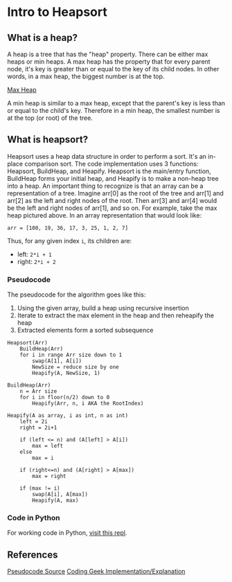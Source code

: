 # Intro to Heapsort

## What is a heap?

A heap is a tree that has the "heap" property. There can be either max heaps or min heaps. A max heap has the property that for every parent node, it's key is greater than or equal to the key of its child nodes. In other words, in a max heap, the biggest number is at the top. 

[Max Heap](https://res.cloudinary.com/briezh/image/upload/v1519762182/Max-Heap_eir7zo.png)

A min heap is similar to a max heap, except that the parent's key is less than or equal to the child's key. Therefore in a min heap, the smallest number is at the top (or root) of the tree.

## What is heapsort?

Heapsort uses a heap data structure in order to perform a sort. It's an in-place comparison sort. The code implementation uses 3 functions: Heapsort, BuildHeap, and Heapify. Heapsort is the main/entry function, BuildHeap forms your initial heap, and Heapify is to make a non-heap tree into a heap. An important thing to recognize is that an array can be a representation of a tree. Imagine arr[0] as the root of the tree and arr[1] and arr[2] as the left and right nodes of the root. Then arr[3] and arr[4] would be the left and right nodes of arr[1], and so on. For example, take the max heap pictured above. In an array representation that would look like:

```
arr = [100, 19, 36, 17, 3, 25, 1, 2, 7]
```

Thus, for any given index `i`, its children are:
* left: `2*i + 1`
* right: `2*i + 2`


### Pseudocode

The pseudocode for the algorithm goes like this:
1. Using the given array, build a heap using recursive insertion
2. Iterate to extract the max element in the heap and then reheapify the heap
3. Extracted elements form a sorted subsequence

```
Heapsort(Arr)
    BuildHeap(Arr)
    for i in range Arr size down to 1
        swap(A[1], A[i])
        NewSize = reduce size by one
        Heapify(A, NewSize, 1)

BuildHeap(Arr)
    n = Arr size
    for i in floor(n/2) down to 0
        Heapify(Arr, n, i AKA the RootIndex)

Heapify(A as array, i as int, n as int)
    left = 2i
    right = 2i+1

    if (left <= n) and (A[left] > A[i])
        max = left
    else 
        max = i

    if (right<=n) and (A[right] > A[max])
        max = right

    if (max != i)
        swap(A[i], A[max])
        Heapify(A, max)
```

### Code in Python

For working code in Python, [visit this repl](https://repl.it/@brandiw/HeapSort).

## References
[Pseudocode Source](http://www.algorithmist.com/index.php/Heap_sort)
[Coding Geek Implementation/Explanation](https://www.codingeek.com/algorithms/heap-sort-algorithm-explanation-and-implementation/)
